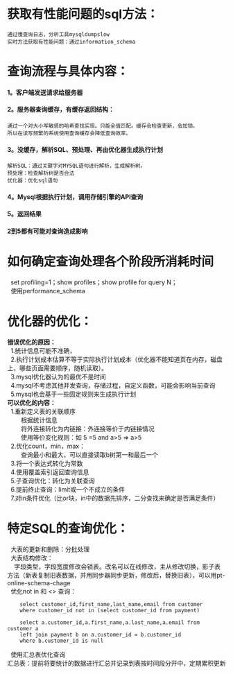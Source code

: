 # 获取有性能问题的sql方法：  
    通过慢查询日志，分析工具mysqldumpslow  
    实时方法获取有性能问题：通过information_schema  
# 查询流程与具体内容：  
  #### 1。客户端发送请求给服务器  
  #### 2。服务器查询缓存，有缓存返回结构：  
    通过一个对大小写敏感的哈希查找实现。只能全值匹配。缓存会检查更新，会加锁。  
    所以在读写频繁的系统使用查询缓存会降低查询效率。  
  #### 3。没缓存，解析SQL、预处理、再由优化器生成执行计划    
    解析SQL：通过关键字对MYSQL语句进行解析，生成解析树。  
    预处理：检查解析树是否合法    
    优化器：优化sql语句  
  #### 4。Mysql根据执行计划，调用存储引擎的API查询    
  #### 5。返回结果    
  #### 2到5都有可能对查询造成影响    
#  如何确定查询处理各个阶段所消耗时间    
&#160;&#160;set profiling=1；show profiles；show profile for query N；  
&#160;&#160;使用performance_schema  
# 优化器的优化：
**错误优化的原因：**  
&#160;&#160;1.统计信息可能不准确，  
&#160;&#160;2.执行计划成本估算不等于实际执行计划成本（优化器不能知道页在内存，磁盘上，哪些页面需要顺序，随机读取）。    
&#160;&#160;3.mysql优化器认为的最优不是时间    
&#160;&#160;4.mysql不考虑其他并发查询，存储过程，自定义函数，可能会影响当前查询    
&#160;&#160;5.mysql也会基于一些固定规则来生成执行计划    
**可以优化的内容：**    
&#160;&#160;1.重新定义表的关联顺序     
&#160;&#160;&#160;&#160;&#160;&#160;&#160;&#160;根据统计信息    
&#160;&#160;&#160;&#160;&#160;&#160;&#160;&#160;将外连接转化为内链接：外连接等价于内链接情况    
&#160;&#160;&#160;&#160;&#160;&#160;&#160;&#160;使用等价变化规则：如 5 =5 and a>5  => a>5    
&#160;&#160;2.优化count，min，max：   
&#160;&#160;&#160;&#160;&#160;&#160;&#160;&#160;查询最小和最大，可以直接读取b树第一和最后一个    
&#160;&#160;3.将一个表达式转化为常数    
&#160;&#160;4.使用覆盖索引返回查询信息    
&#160;&#160;5.子查询优化：转化为关联查询    
&#160;&#160;6.提前终止查询：limit或一个不成立的条件    
&#160;&#160;7.对in条件优化（比or块，in中的数据先排序，二分查找来确定是否满足条件）    
# 特定SQL的查询优化：  
&#160;&#160;大表的更新和删除：分批处理  
&#160;&#160;大表结构修改：   
&#160;&#160;&#160;&#160;字段类型，字段宽度修改会锁表。改名可以在线修改，主从修改切换，影子表方法（新表复制旧表数据，并用同步器同步更新，修改后，替换旧表），可以用pt-online-schema-chage  
&#160;&#160;优化not in 和 <> 查询：  

        select customer_id,first_name,last_name,email from customer     
        where customer_id not in (select customer_id from payment)      

        select a.customer_id,a.first_name,a.last_name,a.email from customer a  
        left join payment b on a.customer_id = b.customer_id   
        where b.customer_id is null  

&#160;&#160;使用汇总表优化查询  
汇总表：提前将要统计的数据进行汇总并记录到表按时间段分开中，定期累积更新    
